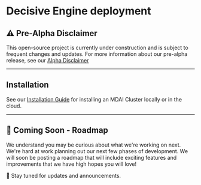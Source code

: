 # Decisive Engine deployment

## ⚠️ **Pre-Alpha Disclaimer**
This open-source project is currently under construction and is subject to frequent changes and updates. For more information about our pre-alpha release, see our [Alpha Disclaimer](./DISCLAIMER.md)

----

## Installation

See our [Installation Guide](https://docs.mydecisive.ai/install/installation.html) for installing an MDAI Cluster locally or in the cloud.

----

## 🚀 Coming Soon - Roadmap

We understand you may be curious about what we're working on next. We're hard at work planning out our next few phases of development. We will soon be posting a roadmap that will include exciting features and improvements that we have high hopes you will love! 

🍿 Stay tuned for updates and announcements.
